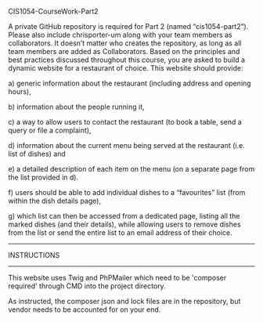 CIS1054-CourseWork-Part2

A private GitHub repository is required for Part 2 (named “cis1054-part2”). Please also include chrisporter-um along with your team members as collaborators. It doesn’t matter who creates the repository, as long as all team members are added as Collaborators.
Based on the principles and best practices discussed throughout this course, you are asked to build a dynamic website for a restaurant of choice. This website should provide:

a) generic information about the restaurant (including address and opening hours),

b) information about the people running it,

c) a way to allow users to contact the restaurant (to book a table, send a query or file a complaint),

d) information about the current menu being served at the restaurant (i.e. list of dishes) and

e) a detailed description of each item on the menu (on a separate page from the list provided in d).

f) users should be able to add individual dishes to a “favourites” list (from within the dish details page),

g) which list can then be accessed from a dedicated page, listing all the marked dishes (and their details), while allowing users to remove dishes from the list or send the entire list to an email address of their choice.


************
INSTRUCTIONS
************
This website uses Twig and PhPMailer which need to be 'composer required' through CMD into the project directory. 

As instructed, the composer json and lock files are in the repository, but vendor needs to be accounted for on your end. 
